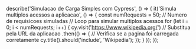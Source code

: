 describe('Simulacao de Carga Simples com Cypress', () => {
  it('Simula multiplos acessos a aplicacao', () => {
    const numRequests = 50; // Numero de requisicoes simuladas
      // Loop para simular multiplos acessos
      for (let i = 0; i < numRequests; i++) {
        cy.visit('https://www.wikipedia.org/') // Substitua pela URL da aplicacao
        .then(() => {
      // Verifica se a pagina foi carregada corretamente
      cy.title().should('include', 'Wikipedia');
      });
    }
  });
});
